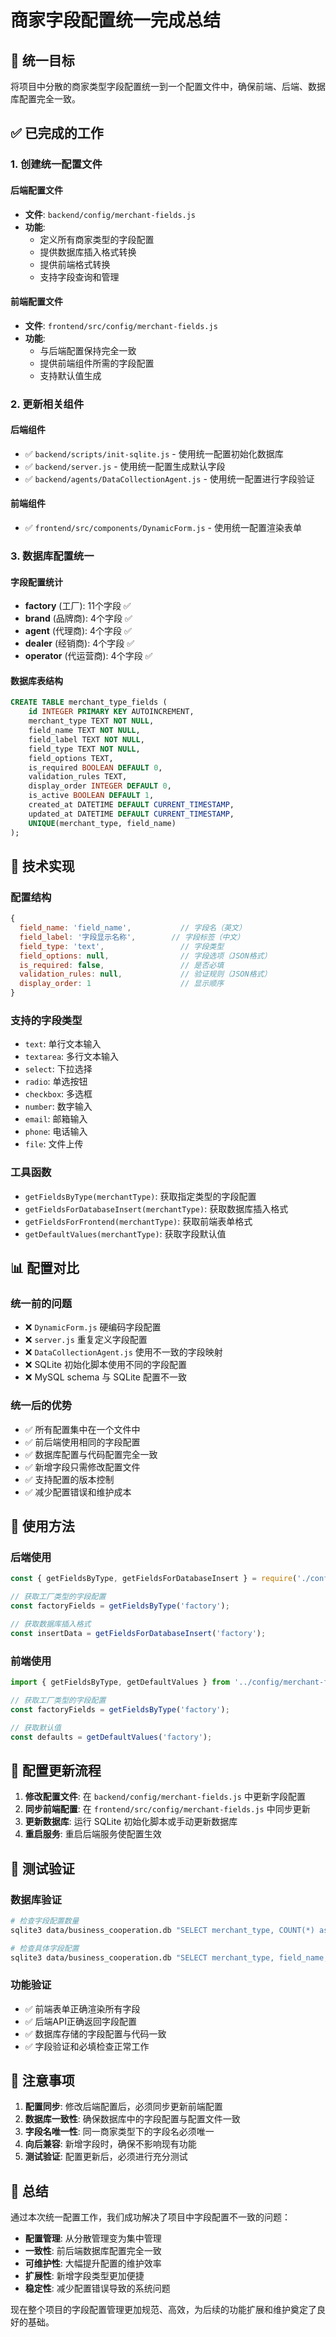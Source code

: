 # 商家字段配置统一完成总结

## 🎯 统一目标

将项目中分散的商家类型字段配置统一到一个配置文件中，确保前端、后端、数据库配置完全一致。

## ✅ 已完成的工作

### 1. 创建统一配置文件

#### 后端配置文件
- **文件**: `backend/config/merchant-fields.js`
- **功能**: 
  - 定义所有商家类型的字段配置
  - 提供数据库插入格式转换
  - 提供前端格式转换
  - 支持字段查询和管理

#### 前端配置文件
- **文件**: `frontend/src/config/merchant-fields.js`
- **功能**:
  - 与后端配置保持完全一致
  - 提供前端组件所需的字段配置
  - 支持默认值生成

### 2. 更新相关组件

#### 后端组件
- ✅ `backend/scripts/init-sqlite.js` - 使用统一配置初始化数据库
- ✅ `backend/server.js` - 使用统一配置生成默认字段
- ✅ `backend/agents/DataCollectionAgent.js` - 使用统一配置进行字段验证

#### 前端组件
- ✅ `frontend/src/components/DynamicForm.js` - 使用统一配置渲染表单

### 3. 数据库配置统一

#### 字段配置统计
- **factory** (工厂): 11个字段 ✅
- **brand** (品牌商): 4个字段 ✅
- **agent** (代理商): 4个字段 ✅
- **dealer** (经销商): 4个字段 ✅
- **operator** (代运营商): 4个字段 ✅

#### 数据库表结构
```sql
CREATE TABLE merchant_type_fields (
    id INTEGER PRIMARY KEY AUTOINCREMENT,
    merchant_type TEXT NOT NULL,
    field_name TEXT NOT NULL,
    field_label TEXT NOT NULL,
    field_type TEXT NOT NULL,
    field_options TEXT,
    is_required BOOLEAN DEFAULT 0,
    validation_rules TEXT,
    display_order INTEGER DEFAULT 0,
    is_active BOOLEAN DEFAULT 1,
    created_at DATETIME DEFAULT CURRENT_TIMESTAMP,
    updated_at DATETIME DEFAULT CURRENT_TIMESTAMP,
    UNIQUE(merchant_type, field_name)
);
```

## 🔧 技术实现

### 配置结构
```javascript
{
  field_name: 'field_name',           // 字段名（英文）
  field_label: '字段显示名称',        // 字段标签（中文）
  field_type: 'text',                 // 字段类型
  field_options: null,                // 字段选项（JSON格式）
  is_required: false,                 // 是否必填
  validation_rules: null,             // 验证规则（JSON格式）
  display_order: 1                    // 显示顺序
}
```

### 支持的字段类型
- `text`: 单行文本输入
- `textarea`: 多行文本输入
- `select`: 下拉选择
- `radio`: 单选按钮
- `checkbox`: 多选框
- `number`: 数字输入
- `email`: 邮箱输入
- `phone`: 电话输入
- `file`: 文件上传

### 工具函数
- `getFieldsByType(merchantType)`: 获取指定类型的字段配置
- `getFieldsForDatabaseInsert(merchantType)`: 获取数据库插入格式
- `getFieldsForFrontend(merchantType)`: 获取前端表单格式
- `getDefaultValues(merchantType)`: 获取字段默认值

## 📊 配置对比

### 统一前的问题
- ❌ `DynamicForm.js` 硬编码字段配置
- ❌ `server.js` 重复定义字段配置
- ❌ `DataCollectionAgent.js` 使用不一致的字段映射
- ❌ SQLite 初始化脚本使用不同的字段配置
- ❌ MySQL schema 与 SQLite 配置不一致

### 统一后的优势
- ✅ 所有配置集中在一个文件中
- ✅ 前后端使用相同的字段配置
- ✅ 数据库配置与代码配置完全一致
- ✅ 新增字段只需修改配置文件
- ✅ 支持配置的版本控制
- ✅ 减少配置错误和维护成本

## 🚀 使用方法

### 后端使用
```javascript
const { getFieldsByType, getFieldsForDatabaseInsert } = require('./config/merchant-fields');

// 获取工厂类型的字段配置
const factoryFields = getFieldsByType('factory');

// 获取数据库插入格式
const insertData = getFieldsForDatabaseInsert('factory');
```

### 前端使用
```javascript
import { getFieldsByType, getDefaultValues } from '../config/merchant-fields';

// 获取工厂类型的字段配置
const factoryFields = getFieldsByType('factory');

// 获取默认值
const defaults = getDefaultValues('factory');
```

## 🔄 配置更新流程

1. **修改配置文件**: 在 `backend/config/merchant-fields.js` 中更新字段配置
2. **同步前端配置**: 在 `frontend/src/config/merchant-fields.js` 中同步更新
3. **更新数据库**: 运行 SQLite 初始化脚本或手动更新数据库
4. **重启服务**: 重启后端服务使配置生效

## 🧪 测试验证

### 数据库验证
```bash
# 检查字段配置数量
sqlite3 data/business_cooperation.db "SELECT merchant_type, COUNT(*) as field_count FROM merchant_type_fields GROUP BY merchant_type;"

# 检查具体字段配置
sqlite3 data/business_cooperation.db "SELECT merchant_type, field_name, field_label, field_type, is_required, display_order FROM merchant_type_fields WHERE merchant_type = 'factory' ORDER BY display_order;"
```

### 功能验证
- ✅ 前端表单正确渲染所有字段
- ✅ 后端API正确返回字段配置
- ✅ 数据库存储的字段配置与代码一致
- ✅ 字段验证和必填检查正常工作

## 📝 注意事项

1. **配置同步**: 修改后端配置后，必须同步更新前端配置
2. **数据库一致性**: 确保数据库中的字段配置与配置文件一致
3. **字段名唯一性**: 同一商家类型下的字段名必须唯一
4. **向后兼容**: 新增字段时，确保不影响现有功能
5. **测试验证**: 配置更新后，必须进行充分测试

## 🎉 总结

通过本次统一配置工作，我们成功解决了项目中字段配置不一致的问题：

- **配置管理**: 从分散管理变为集中管理
- **一致性**: 前后端数据库配置完全一致
- **可维护性**: 大幅提升配置的维护效率
- **扩展性**: 新增字段类型更加便捷
- **稳定性**: 减少配置错误导致的系统问题

现在整个项目的字段配置管理更加规范、高效，为后续的功能扩展和维护奠定了良好的基础。 